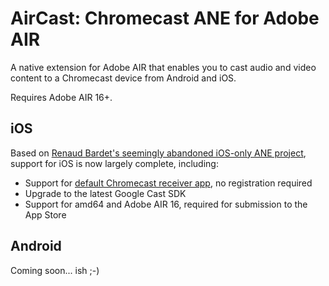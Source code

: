 AirCast: Chromecast ANE for Adobe AIR
=====================================

A native extension for Adobe AIR that enables you to cast audio and video content to a Chromecast device from Android and iOS.

Requires Adobe AIR 16+. 

iOS
---

Based on [Renaud Bardet's seemingly abandoned iOS-only ANE project](https://github.com/renaudbardet/ANE-chromecast), support for iOS is now largely complete, including:

* Support for [default Chromecast receiver app](https://developers.google.com/cast/docs/receiver_apps#default), no registration required
* Upgrade to the latest Google Cast SDK
* Support for amd64 and Adobe AIR 16, required for submission to the App Store

Android
-------

Coming soon... ish ;-)
